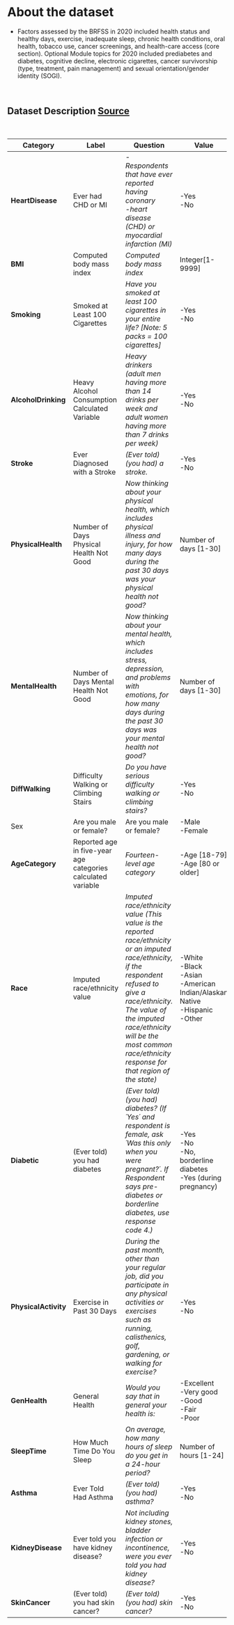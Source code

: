 # About the dataset 
- Factors assessed by the BRFSS in 2020 included health status and healthy days, exercise, inadequate sleep, chronic health conditions, oral health, tobacco use, cancer screenings, and health-care access (core section). Optional Module topics for 2020 included prediabetes and diabetes, cognitive decline, electronic cigarettes, cancer survivorship (type, treatment, pain management) and sexual orientation/gender identity (SOGI).

</br>

## Dataset Description [Source](https://www.cdc.gov/brfss/annual_data/2020/pdf/codebook20_llcp-v2-508.pdf)

<br>

|Category|Label|Question|Value| 
|-|-|-|-|
|<b>HeartDisease</b>|Ever had CHD or MI| <i>-Respondents that have ever reported having coronary <br> -heart disease (CHD) or myocardial infarction (MI)</i>|-Yes<br>-No|
|<b>BMI</b>|Computed body mass index|<i>Computed body mass index</i>|Integer[1-9999]
|<b>Smoking</b>|Smoked at Least 100 Cigarettes|<i>Have you smoked at least 100 cigarettes in your entire life? [Note: 5 packs = 100 cigarettes]</i>|-Yes<br>-No|
|<b>AlcoholDrinking</b>|Heavy Alcohol Consumption Calculated Variable|<i>Heavy drinkers (adult men having more than 14 drinks per week and adult women having more than 7 drinks per week)</i>|-Yes<br>-No|
|<b>Stroke</b>|Ever Diagnosed with a Stroke|<i>(Ever told) (you had) a stroke.</i>|-Yes<br>-No|
|<b>PhysicalHealth</b>|Number of Days Physical Health Not Good|<i>Now thinking about your physical health, which includes physical illness and injury, for how many days during the past 30 days was your physical health not good?</i>|Number of days [1-30]|
|<b>MentalHealth</b>|Number of Days Mental Health Not Good|<i>Now thinking about your mental health, which includes stress, depression, and problems with emotions, for how many days during the past 30 days was your mental health not good?</i>|Number of days [1-30]|
|<b>DiffWalking</b>|Difficulty Walking or Climbing Stairs|<i>Do you have serious difficulty walking or climbing stairs?</i>|-Yes<br>-No|
|Sex|Are you male or female?|Are you male or female?|-Male<br>-Female|
|<b>AgeCategory</b>|Reported age in five-year age categories calculated variable|<i>Fourteen-level age category</i>|-Age [18-79]<br>-Age [80 or older]|
|<b>Race</b>|Imputed race/ethnicity value|<i>Imputed race/ethnicity value (This value is the reported race/ethnicity or an imputed race/ethnicity, if the respondent refused to give a race/ethnicity. The value of the imputed race/ethnicity will be the most common race/ethnicity response for that region of the state)</i>|-White<br>-Black<br>-Asian<br>-American Indian/Alaskan Native<br>-Hispanic<br>-Other|
|<b>Diabetic</b>|(Ever told) you had diabetes|<i>(Ever told) (you had) diabetes? (If ´Yes´ and respondent is female, ask ´Was this only when you were pregnant?´. If Respondent says pre-diabetes or borderline diabetes, use response code 4.)</i>|-Yes<br>-No<br>-No, borderline diabetes<br>-Yes (during pregnancy)|
|<b>PhysicalActivity</b>|Exercise in Past 30 Days|<i>During the past month, other than your regular job, did you participate in any physical activities or exercises such as running, calisthenics, golf, gardening, or walking for exercise?</i>|-Yes<br>-No|
|<b>GenHealth</b>|General Health|<i>Would you say that in general your health is:</i>|-Excellent<br>-Very good<br>-Good<br>-Fair<br>-Poor|
|<b>SleepTime</b>|How Much Time Do You Sleep|<i>On average, how many hours of sleep do you get in a 24-hour period?</i>|Number of hours [1-24]|
|<b>Asthma</b>|Ever Told Had Asthma|<i>(Ever told) (you had) asthma?</i>|-Yes<br>-No|
|<b>KidneyDisease</b>|Ever told you have kidney disease?|<i>Not including kidney stones, bladder infection or incontinence, were you ever told you had kidney disease?</i>|-Yes<br>-No|
|<b>SkinCancer</b>|(Ever told) you had skin cancer?|<i>(Ever told) (you had) skin cancer?</i>|-Yes<br>-No|

